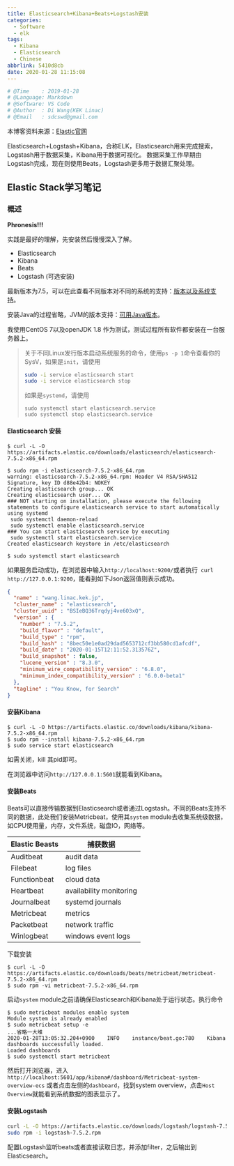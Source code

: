 ```yaml
---
title: Elasticsearch+Kibana+Beats+Logstash安装
categories:
  - Software
  - elk
tags:
  - Kibana
  - Elasticsearch
  - Chinese
abbrlink: 5410d8cb
date: 2020-01-28 11:15:08
---
```


```python
# @Time    : 2019-01-28
# @Language: Markdown
# @Software: VS Code
# @Author  : Di Wang(KEK Linac)
# @Email   : sdcswd@gmail.com
```


本博客资料来源：[Elastic官网](https://www.elastic.co/)

Elasticsearch+Logstash+Kibana，合称ELK，Elasticsearch用来完成搜索，Logstash用于数据采集，Kibana用于数据可视化。
数据采集工作早期由Logstash完成，现在则使用Beats，Logstash更多用于数据汇聚处理。
<!-- more -->

## Elastic Stack学习笔记

### 概述

**Phronesis!!!**

实践是最好的理解，先安装然后慢慢深入了解。

- Elasticsearch
- Kibana
- Beats
- Logstash (可选安装)

最新版本为7.5，可以在此查看不同版本对不同的系统的支持：[版本以及系统支持](https://www.elastic.co/support/matrix)。

安装Java的过程省略，JVM的版本支持：[可用Java版本](https://www.elastic.co/support/matrix#matrix_jvm)。

我使用CentOS 7以及openJDK 1.8 作为测试，测试过程所有软件都安装在一台服务器上。

> 关于不同Linux发行版本启动系统服务的命令，使用`ps -p 1`命令查看你的 SysV，如果是`init`，请使用
>
> ```sh
> sudo -i service elasticsearch start
> sudo -i service elasticsearch stop
> ```
>
> 如果是`systemd`，请使用
>
> ```shell
> sudo systemctl start elasticsearch.service
> sudo systemctl stop elasticsearch.service
> ```



#### Elasticsearch 安装

```shell
$ curl -L -O https://artifacts.elastic.co/downloads/elasticsearch/elasticsearch-7.5.2-x86_64.rpm

$ sudo rpm -i elasticsearch-7.5.2-x86_64.rpm
warning: elasticsearch-7.5.2-x86_64.rpm: Header V4 RSA/SHA512 Signature, key ID d88e42b4: NOKEY
Creating elasticsearch group... OK
Creating elasticsearch user... OK
### NOT starting on installation, please execute the following statements to configure elasticsearch service to start automatically using systemd
 sudo systemctl daemon-reload
 sudo systemctl enable elasticsearch.service
### You can start elasticsearch service by executing
 sudo systemctl start elasticsearch.service
Created elasticsearch keystore in /etc/elasticsearch

$ sudo systemctl start elasticsearch

```

如果服务启动成功，在浏览器中输入`http://localhost:9200/`或者执行` curl http://127.0.0.1:9200`，能看到如下Json返回值则表示成功。
```json
{
  "name" : "wang.linac.kek.jp",
  "cluster_name" : "elasticsearch",
  "cluster_uuid" : "BSIeBQ36Trqdyj4ve6O3xQ",
  "version" : {
    "number" : "7.5.2",
    "build_flavor" : "default",
    "build_type" : "rpm",
    "build_hash" : "8bec50e1e0ad29dad5653712cf3bb580cd1afcdf",
    "build_date" : "2020-01-15T12:11:52.313576Z",
    "build_snapshot" : false,
    "lucene_version" : "8.3.0",
    "minimum_wire_compatibility_version" : "6.8.0",
    "minimum_index_compatibility_version" : "6.0.0-beta1"
  },
  "tagline" : "You Know, for Search"
}
```

#### 安装Kibana

```shell
$ curl -L -O https://artifacts.elastic.co/downloads/kibana/kibana-7.5.2-x86_64.rpm
$ sudo rpm --install kibana-7.5.2-x86_64.rpm
$ sudo service start elasticsearch
```
如需关闭，kill 其pid即可。

在浏览器中访问`http://127.0.0.1:5601`就能看到Kibana。

#### 安装Beats

Beats可以直接传输数据到Elasticsearch或者通过Logstash。不同的Beats支持不同的数据，此处我们安装Metricbeat，使用其`system` module去收集系统级数据，如CPU使用量，内存，文件系统，磁盘IO，网络等。

| Elastic Beasts | 捕获数据                |
| -------------- | ----------------------- |
| Auditbeat      | audit data              |
| Filebeat       | log files               |
| Functionbeat   | cloud data              |
| Heartbeat      | availability monitoring |
| Journalbeat    | systemd journals        |
| Metricbeat     | metrics                 |
| Packetbeat     | network traffic         |
| Winlogbeat     | windows event logs      |

下载安装

```shell
$ curl -L -O https://artifacts.elastic.co/downloads/beats/metricbeat/metricbeat-7.5.2-x86_64.rpm
$ sudo rpm -vi metricbeat-7.5.2-x86_64.rpm
```

启动`system` module之前请确保Elasticsearch和Kibana处于运行状态。执行命令

```shell
$ sudo metricbeat modules enable system
Module system is already enabled
$ sudo metricbeat setup -e
...省略一大堆
2020-01-28T13:05:32.204+0900    INFO    instance/beat.go:780    Kibana dashboards successfully loaded.
Loaded dashboards
$ sudo systemctl start metricbeat
```

然后打开浏览器，进入` http://localhost:5601/app/kibana#/dashboard/Metricbeat-system-overview-ecs` 或者点击左侧的`dashboard`，找到system overview，点击`Host Overview`就能看到系统数据的图表显示了。

#### 安装Logstash

```sh
curl -L -O https://artifacts.elastic.co/downloads/logstash/logstash-7.5.2.rpm
sudo rpm -i logstash-7.5.2.rpm
```

配置Logstash监听beats或者直接读取日志，并添加filter，之后输出到Elasticsearch。